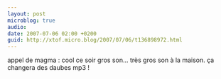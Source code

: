 ```yaml
---
layout: post
microblog: true
audio: 
date: 2007-07-06 02:00 +0200
guid: http://xtof.micro.blog/2007/07/06/t136898972.html
---
```

appel de magma : cool ce soir gros son... très gros son à la maison. ça changera des daubes mp3 !
